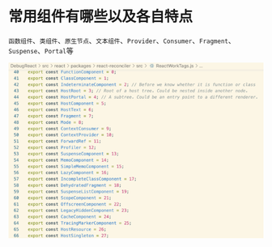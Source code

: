# 常用组件有哪些以及各自特点

`函数组件`、`类组件`、`原生节点`、`文本组件`、`Provider`、`Consumer`、`Fragment`、`Suspense`、`Portal`等

![](../.gitbook/assets/image.png)
